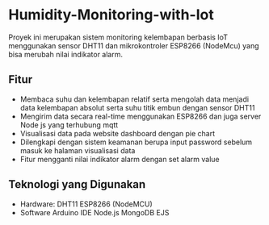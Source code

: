 # Humidity-Monitoring-with-Iot
Proyek ini merupakan sistem monitoring kelembapan berbasis IoT menggunakan sensor DHT11 dan mikrokontroler ESP8266 (NodeMcu) yang bisa merubah nilai indikator alarm.

## Fitur
- Membaca suhu dan kelembapan relatif serta mengolah data menjadi data kelembapan absolut serta suhu titik embun dengan sensor DHT11
- Mengirim data secara real-time menggunakan ESP8266 dan juga server Node js yang terhubung mqtt 
- Visualisasi data pada website dashboard dengan pie chart
- Dilengkapi dengan sistem keamanan berupa input password sebelum masuk ke halaman visualisasi data
- Fitur mengganti nilai indikator alarm dengan set alarm value

## Teknologi yang Digunakan
- Hardware:
   DHT11
   ESP8266 (NodeMCU)
- Software
  Arduino IDE
  Node.js
  MongoDB
  EJS



